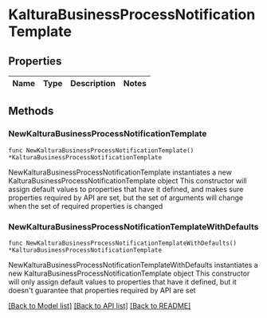 # KalturaBusinessProcessNotificationTemplate

## Properties

Name | Type | Description | Notes
------------ | ------------- | ------------- | -------------

## Methods

### NewKalturaBusinessProcessNotificationTemplate

`func NewKalturaBusinessProcessNotificationTemplate() *KalturaBusinessProcessNotificationTemplate`

NewKalturaBusinessProcessNotificationTemplate instantiates a new KalturaBusinessProcessNotificationTemplate object
This constructor will assign default values to properties that have it defined,
and makes sure properties required by API are set, but the set of arguments
will change when the set of required properties is changed

### NewKalturaBusinessProcessNotificationTemplateWithDefaults

`func NewKalturaBusinessProcessNotificationTemplateWithDefaults() *KalturaBusinessProcessNotificationTemplate`

NewKalturaBusinessProcessNotificationTemplateWithDefaults instantiates a new KalturaBusinessProcessNotificationTemplate object
This constructor will only assign default values to properties that have it defined,
but it doesn't guarantee that properties required by API are set


[[Back to Model list]](../README.md#documentation-for-models) [[Back to API list]](../README.md#documentation-for-api-endpoints) [[Back to README]](../README.md)


